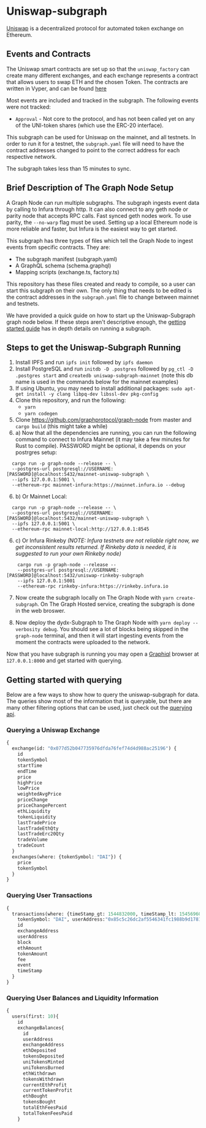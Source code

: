 


# Uniswap-subgraph
[Uniswap](https://uniswap.io/) is a decentralized protocol for automated token exchange on Ethereum.

## Events and Contracts

The Uniswap smart contracts are set up so that the `uniswap_factory` can create many different exchanges, and each exchange represents a contract that allows users to swap ETH and the chosen Token. The contracts are written in Vyper, and can be found [here](https://github.com/Uniswap/contracts-vyper/tree/master/contracts)

Most events are included and tracked in the subgraph. The following events were not tracked:

* `Approval` - Not core to the protocol, and has not been called yet on any of the UNI-token shares (which use the ERC-20 interface). 

This subgraph can be used for Uniswap on the mainnet, and all testnets. In order to run it for a 
testnet, the `subgraph.yaml` file will need to have the contract addresses changed to point to the 
correct address for each respective network.

The subgraph takes less than 15 minutes to sync. 

## Brief Description of The Graph Node Setup

A Graph Node can run multiple subgraphs. The subgraph ingests event data by calling to Infura through http. It can also connect to any geth node or parity node that accepts RPC calls. Fast synced geth nodes work. To use parity, the `--no-warp` flag must be used. Setting up a local Ethereum node is more reliable and faster, but Infura is the easiest way to get started. 

This subgraph has three types of files which tell the Graph Node to ingest events from specific contracts. They are:
* The subgraph manifest (subgraph.yaml)
* A GraphQL schema      (schema.graphql)
* Mapping scripts       (exchange.ts, factory.ts) 

This repository has these files created and ready to compile, so a user can start this subgraph on their own. The only thing that needs to be edited is the contract addresses in the `subgraph.yaml` file to change between mainnet and testnets.  

We have provided a quick guide on how to start up the Uniswap-Subgraph graph node below. If these steps aren't descriptive enough, the [getting started guide](https://github.com/graphprotocol/graph-node/blob/master/docs/getting-started.md) has in depth details on running a subgraph. 

## Steps to get the Uniswap-Subgraph Running 
  1. Install IPFS and run `ipfs init` followed by `ipfs daemon`
  2. Install PostgreSQL and run `initdb -D .postgres` followed by `pg_ctl -D .postgres start` and `createdb uniswap-subgraph-mainnet` (note this db name is used in the commands below for the mainnet examples)
  3. If using Ubuntu, you may need to install additional packages: `sudo apt-get install -y clang libpq-dev libssl-dev pkg-config`
  4. Clone this repository, and run the following:
     * `yarn`
     * `yarn codegen` 
  5. Clone https://github.com/graphprotocol/graph-node from master and `cargo build` (this might take a while)
  6. a) Now that all the dependencies are running, you can run the following command to connect to Infura Mainnet (it may take a few minutes for Rust to compile). PASSWORD might be optional, it depends on your postrgres setup:

```
  cargo run -p graph-node --release -- \
  --postgres-url postgresql://USERNAME:[PASSWORD]@localhost:5432/mainnet-uniswap-subgraph \
  --ipfs 127.0.0.1:5001 \
  --ethereum-rpc mainnet-infura:https://mainnet.infura.io --debug
```
  6. b) Or Mainnet Local:
```
  cargo run -p graph-node --release -- \
  --postgres-url postgresql://USERNAME:[PASSWORD]@localhost:5432/mainnet-uniswap-subgraph \
  --ipfs 127.0.0.1:5001 \
  --ethereum-rpc mainnet-local:http://127.0.0.1:8545 
```
  6. c) Or Infura Rinkeby _(NOTE: Infura testnets are not reliable right now, we get inconsistent results returned. If Rinkeby data is needed, it is suggested to run your own Rinkeby node)_
```
    cargo run -p graph-node --release --   
    --postgres-url postgresql://USERNAME:[PASSWORD]@localhost:5432/uniswap-rinkeby-subgraph 
    --ipfs 127.0.0.1:5001
    --ethereum-rpc rinkeby-infura:https://rinkeby.infura.io 

```
  
 7. Now create the subgraph locally on The Graph Node with `yarn create-subgraph`. On The Graph Hosted service, creating the subgraph is done in the web broswer. 

 8. Now deploy the dydx-Subgraph to The Graph Node with `yarn deploy --verbosity debug`. You should see a lot of blocks being skipped in the `graph-node` terminal, and then it will start ingesting events from the moment the contracts were uploaded to the network. 

Now that you have subgraph is running you may open a [Graphiql](https://github.com/graphql/graphiql) browser at `127.0.0.1:8000` and get started with querying.

## Getting started with querying 

Below are a few ways to show how to query the uniswap-subgraph for data. The queries show most of the information that is queryable, but there are many other filtering options that can be used, just check out the [querying api](https://github.com/graphprotocol/graph-node/blob/master/docs/graphql-api.md).

### Querying a Uniswap Exchange
```graphql
{
  exchange(id: "0x077d52b047735976dfda76fef74d4d988ac25196") {
    id
    tokenSymbol
    startTime
    endTime
    price
    highPrice
    lowPrice
    weightedAvgPrice
    priceChange
    priceChangePercent
    ethLiquidity
    tokenLiquidity
    lastTradePrice
    lastTradeEthQty
    lastTradeErc20Qty
    tradeVolume
    tradeCount
  }
  exchanges(where: {tokenSymbol: "DAI"}) {
    price
    tokenSymbol
  }
}
```

### Querying User Transactions
```graphql
{
  transactions(where: {timeStamp_gt: 1544832000, timeStamp_lt: 1545696000, 
    tokenSymbol: "DAI", userAddress:"0x85c5c26dc2af5546341fc1988b9d178148b4838b"}, first: 10) {
    id
    exchangeAddress
    userAddress
    block
    ethAmount
    tokenAmount
    fee
    event
    timeStamp
  }
}
```

### Querying User Balances and Liquidity Information
```graphql
{
  users(first: 10){
    id
    exchangeBalances{
      id
      userAddress
      exchangeAddress
      ethDeposited
      tokensDeposited
      uniTokensMinted
      uniTokensBurned
      ethWithdrawn
      tokensWithdrawn
      currentEthProfit
      currentTokenProfit
      ethBought
      tokensBought
      totalEthFeesPaid
      totalTokenFeesPaid
    }
```
